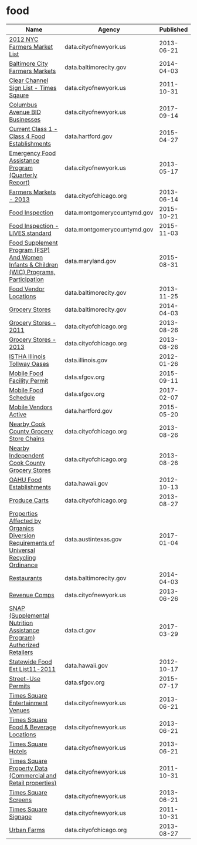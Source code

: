 # food

Name | Agency | Published
---- | ---- | ---------
[2012 NYC Farmers Market List](../datasets/b7kx-qikm.md) | data.cityofnewyork.us | 2013-06-21
[Baltimore City Farmers Markets](../datasets/atzp-3tnt.md) | data.baltimorecity.gov | 2014-04-03
[Clear Channel Sign List - Times Sqaure](../datasets/wjtn-s4z7.md) | data.cityofnewyork.us | 2011-10-31
[Columbus Avenue BID Businesses](../datasets/h5nh-eqde.md) | data.cityofnewyork.us | 2017-09-14
[Current Class 1 - Class 4 Food Establishments](../datasets/xkvv-76v8.md) | data.hartford.gov | 2015-04-27
[Emergency Food Assistance Program (Quarterly Report)](../datasets/mpqk-skis.md) | data.cityofnewyork.us | 2013-05-17
[Farmers Markets - 2013](../datasets/i8y3-ytj4.md) | data.cityofchicago.org | 2013-06-14
[Food Inspection](../datasets/5pue-gfbe.md) | data.montgomerycountymd.gov | 2015-10-21
[Food Inspection - LIVES standard](../datasets/ft84-r7wr.md) | data.montgomerycountymd.gov | 2015-11-03
[Food Supplement Program (FSP) And Women Infants & Children (WIC) Programs, Participation](../datasets/kazx-cq55.md) | data.maryland.gov | 2015-08-31
[Food Vendor Locations](../datasets/bqw3-z52q.md) | data.baltimorecity.gov | 2013-11-25
[Grocery Stores](../datasets/uuwk-975y.md) | data.baltimorecity.gov | 2014-04-03
[Grocery Stores - 2011](../datasets/4u6w-irs9.md) | data.cityofchicago.org | 2013-08-26
[Grocery Stores - 2013](../datasets/53t8-wyrc.md) | data.cityofchicago.org | 2013-08-26
[ISTHA Illinois Tollway Oases](../datasets/zyh4-gim7.md) | data.illinois.gov | 2012-01-26
[Mobile Food Facility Permit](../datasets/rqzj-sfat.md) | data.sfgov.org | 2015-09-11
[Mobile Food Schedule](../datasets/jjew-r69b.md) | data.sfgov.org | 2017-02-07
[Mobile Vendors Active](../datasets/gab7-hi8g.md) | data.hartford.gov | 2015-05-20
[Nearby Cook County Grocery Store Chains](../datasets/wryv-d7zf.md) | data.cityofchicago.org | 2013-08-26
[Nearby Independent Cook County Grocery Stores](../datasets/ddxq-pdr6.md) | data.cityofchicago.org | 2013-08-26
[OAHU Food Establishments](../datasets/qkvm-skze.md) | data.hawaii.gov | 2012-10-13
[Produce Carts](../datasets/divg-mhqk.md) | data.cityofchicago.org | 2013-08-27
[Properties Affected by Organics Diversion Requirements of Universal Recycling Ordinance](../datasets/a3pf-9u7n.md) | data.austintexas.gov | 2017-01-04
[Restaurants](../datasets/k5ry-ef3g.md) | data.baltimorecity.gov | 2014-04-03
[Revenue Comps](../datasets/sv6e-j8t9.md) | data.cityofnewyork.us | 2013-06-26
[SNAP (Supplemental Nutrition Assistance Program) Authorized Retailers](../datasets/2xqb-xbez.md) | data.ct.gov | 2017-03-29
[Statewide Food Est List11-2011](../datasets/9ekn-r3cm.md) | data.hawaii.gov | 2012-10-17
[Street-Use Permits](../datasets/b6tj-gt35.md) | data.sfgov.org | 2015-07-17
[Times Square Entertainment Venues](../datasets/jxdc-hnze.md) | data.cityofnewyork.us | 2013-06-21
[Times Square Food & Beverage Locations](../datasets/kh2m-kcyz.md) | data.cityofnewyork.us | 2013-06-21
[Times Square Hotels](../datasets/v8qe-fx6p.md) | data.cityofnewyork.us | 2013-06-21
[Times Square Property Data (Commercial and Retail properties)](../datasets/j86k-5i43.md) | data.cityofnewyork.us | 2011-10-31
[Times Square Screens](../datasets/n246-cev5.md) | data.cityofnewyork.us | 2013-06-21
[Times Square Signage](../datasets/6bzx-emuu.md) | data.cityofnewyork.us | 2011-10-31
[Urban Farms](../datasets/2a55-dhk8.md) | data.cityofchicago.org | 2013-08-27

